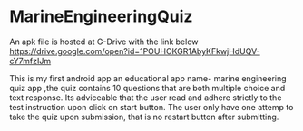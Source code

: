 # MarineEngineeringQuiz
An apk file is hosted at G-Drive with the link below
https://drive.google.com/open?id=1POUHOKGR1AbyKFkwjHdUQV-cY7mfzIJm

This is my first android app an educational app name- marine engineering quiz app
,the quiz contains 10 questions that are both multiple choice and text response.
Its adviceable that the user read and adhere strictly to the test instruction upon click on start button.
The user only have one attemp to take the quiz upon submission, that is no restart button after submitting.
